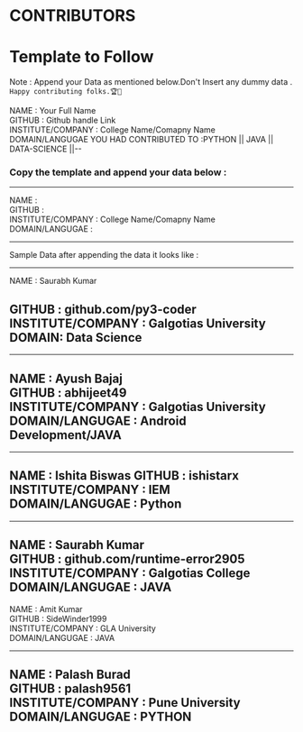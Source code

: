 # CONTRIBUTORS

# Template to Follow

Note : Append your Data as mentioned below.Don't Insert any dummy data . `Happy contributing folks.🏆👏`

NAME : Your Full Name <br>
GITHUB : Github handle Link <br>
INSTITUTE/COMPANY : College Name/Comapny Name <br>
DOMAIN/LANGUGAE YOU HAD CONTRIBUTED TO :PYTHON || JAVA || DATA-SCIENCE ||--  <br>


### Copy the template and append your data below :

-----

NAME :  <br>
GITHUB :  <br>
INSTITUTE/COMPANY : College Name/Comapny Name <br>
DOMAIN/LANGUGAE : <br>

------

Sample Data after appending the data it looks like :

-----
NAME :  Saurabh Kumar <br>



GITHUB :  github.com/py3-coder <br>
INSTITUTE/COMPANY : Galgotias University <br>
DOMAIN: Data Science <br>
------

-----
NAME : Ayush Bajaj<br>
GITHUB : abhijeet49<br>
INSTITUTE/COMPANY : Galgotias University<br>
DOMAIN/LANGUGAE : Android Development/JAVA<br>
-----

---------
NAME : Ishita Biswas
GITHUB : ishistarx
INSTITUTE/COMPANY : IEM
DOMAIN/LANGUGAE : Python
----------

-----
NAME : Saurabh Kumar<br>
GITHUB : github.com/runtime-error2905<br>
INSTITUTE/COMPANY : Galgotias College <br>
DOMAIN/LANGUGAE : JAVA<br>
-----

NAME :  Amit Kumar<br>
GITHUB :  SideWinder1999<br>
INSTITUTE/COMPANY : GLA University<br>
DOMAIN/LANGUGAE : JAVA<br>

-----
NAME : Palash Burad<br>
GITHUB : palash9561<br>
INSTITUTE/COMPANY : Pune University <br>
DOMAIN/LANGUGAE : PYTHON<br>
-----




